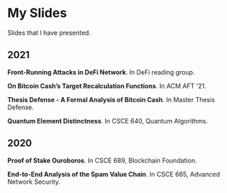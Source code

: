 # My Slides

Slides that I  have presented.

## 2021

**Front-Running Attacks in DeFi Network**. In DeFi reading group.

**On Bitcoin Cash’s Target Recalculation Functions**. In ACM AFT '21.

**Thesis Defense - A Formal Analysis of Bitcoin Cash**. In Master Thesis Defense.

**Quantum Element Distinctness**. In CSCE 640, Quantum Algorithms.

## 2020

**Proof of Stake Ouroboros**. In CSCE 689, Blockchain Foundation.

**End-to-End Analysis of the Spam Value Chain**. In CSCE 665, Advanced Network Security.
